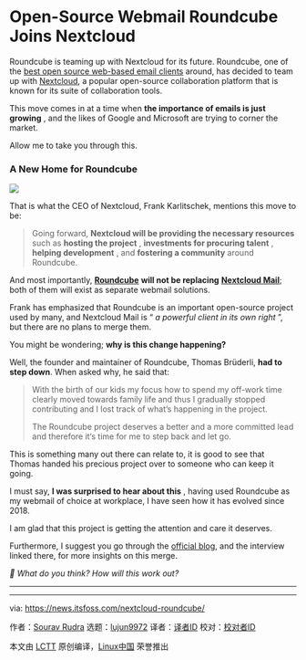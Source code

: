 [#]: subject: "Open-Source Webmail Roundcube Joins Nextcloud"
[#]: via: "https://news.itsfoss.com/nextcloud-roundcube/"
[#]: author: "Sourav Rudra https://news.itsfoss.com/author/sourav/"
[#]: collector: "lujun9972/lctt-scripts-1700446145"
[#]: translator: " "
[#]: reviewer: " "
[#]: publisher: " "
[#]: url: " "

Open-Source Webmail Roundcube Joins Nextcloud
======
Roundcube is teaming up with Nextcloud for its future.
Roundcube, one of the [best open source web-based email clients][1] around, has decided to team up with [Nextcloud][2], a popular open-source collaboration platform that is known for its suite of collaboration tools.

This move comes in at a time when **the importance of emails is just growing** , and the likes of Google and Microsoft are trying to corner the market.

Allow me to take you through this.

### A New Home for Roundcube

![][3]

That is what the CEO of Nextcloud, Frank Karlitschek, mentions this move to be:

> Going forward, **Nextcloud will be providing the necessary resources** such as **hosting the project** , **investments for procuring talent** , **helping development** , and **fostering a community** around Roundcube.

And most importantly, [**Roundcube**][4] **will not be replacing** [**Nextcloud Mail**][5]; both of them will exist as separate webmail solutions.

Frank has emphasized that Roundcube is an important open-source project used by many, and Nextcloud Mail is “ _a powerful client in its own right_ ”, but there are no plans to merge them.

You might be wondering; **why is this change happening?**

Well, the founder and maintainer of Roundcube, Thomas Brüderli, **had to step down**. When asked why, he said that:

> With the birth of our kids my focus how to spend my off-work time clearly moved towards family life and thus I gradually stopped contributing and I lost track of what’s happening in the project.
>
> The Roundcube project deserves a better and a more committed lead and therefore it‘s time for me to step back and let go.

This is something many out there can relate to, it is good to see that Thomas handed his precious project over to someone who can keep it going.

I must say, **I was surprised to hear about this** , having used Roundcube as my webmail of choice at workplace, I have seen how it has evolved since 2018.

I am glad that this project is getting the attention and care it deserves.

Furthermore, I suggest you go through the [official blog][6], and the interview linked there, for more insights on this merge.

_💬 What do you think? How will this work out?_

* * *

--------------------------------------------------------------------------------

via: https://news.itsfoss.com/nextcloud-roundcube/

作者：[Sourav Rudra][a]
选题：[lujun9972][b]
译者：[译者ID](https://github.com/译者ID)
校对：[校对者ID](https://github.com/校对者ID)

本文由 [LCTT](https://github.com/LCTT/TranslateProject) 原创编译，[Linux中国](https://linux.cn/) 荣誉推出

[a]: https://news.itsfoss.com/author/sourav/
[b]: https://github.com/lujun9972
[1]: https://itsfoss.com/open-source-web-based-email-clients/
[2]: https://nextcloud.com/
[3]: https://news.itsfoss.com/content/images/2023/12/Roundcube-Nextcloud.png
[4]: https://roundcube.net/
[5]: https://apps.nextcloud.com/apps/mail
[6]: https://nextcloud.com/blog/open-source-email-pioneer-roundcube-comes-aboard-nextcloud/
